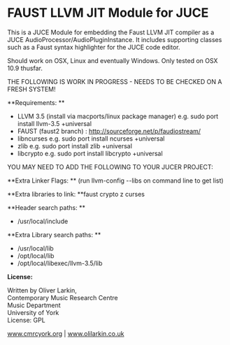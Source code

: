 # FAUST LLVM JIT Module for JUCE

This is a JUCE Module for embedding the Faust LLVM JIT compiler as a JUCE AudioProcessor/AudioPluginInstance. It includes supporting classes such as a Faust syntax highlighter for the JUCE code editor.

Should work on OSX, Linux and eventually Windows. Only tested on OSX 10.9 thusfar.

THE FOLLOWING IS WORK IN PROGRESS - NEEDS TO BE CHECKED ON A FRESH SYSTEM!

**Requirements: **

* LLVM 3.5 (install via macports/linux package manager) e.g. sudo port install llvm-3.5 +universal
* FAUST (faust2 branch) : http://sourceforge.net/p/faudiostream/
* libncurses e.g. sudo port install ncurses +universal
* zlib e.g. sudo port install zlib +universal
* libcrypto e.g. sudo port install libcrypto +universal


YOU MAY NEED TO ADD THE FOLLOWING TO YOUR JUCER PROJECT:

**Extra Linker Flags: **
(run llvm-config --libs on command line to get list)


**Extra libraries to link: **faust crypto z curses

**Header search paths: **

* /usr/local/include

**Extra Library search paths: **

* /usr/local/lib
* /opt/local/lib
* /opt/local/libexec/llvm-3.5/lib


**License:**

  Written by Oliver Larkin,  
  Contemporary Music Research Centre  
  Music Department  
  University of York  
  License: GPL
  
  www.cmrcyork.org | www.olilarkin.co.uk
